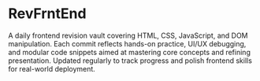 # RevFrntEnd
A daily frontend revision vault covering HTML, CSS, JavaScript, and DOM manipulation. Each commit reflects hands-on practice, UI/UX debugging, and modular code snippets aimed at mastering core concepts and refining presentation. Updated regularly to track progress and polish frontend skills for real-world deployment.
